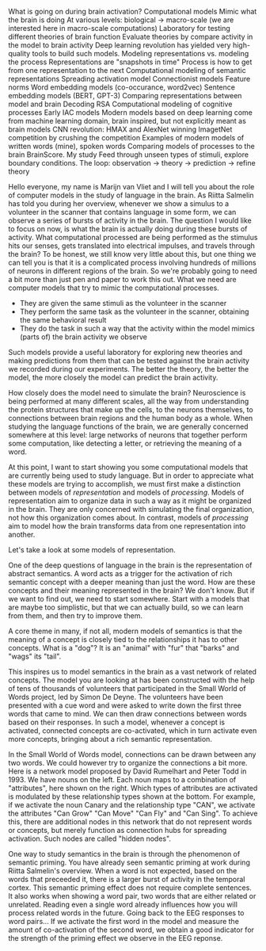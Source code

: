 What is going on during brain activation? 
Computational models
	Mimic what the brain is doing
	At various levels: biological -> macro-scale (we are interested here in macro-scale computations)
	Laboratory for testing different theories of brain function
	Evaluate theories by compare activity in the model to brain activity
	Deep learning revolution has yielded very high-quality tools to build such models.
Modeling representations vs. modeling the process
    Representations are "snapshots in time"
    Process is how to get from one representation to the next
Computational modeling of semantic representations
	Spreading activation model
	Connectionist models
	Feature norms
	Word embedding models (co-occurance, word2vec)
	Sentence embedding models (BERT, GPT-3)	
Comparing representations between model and brain
    Decoding
    RSA
Computational modeling of cognitive processes
	Early IAC models
	Modern models based on deep learning come from machine learning domain, brain inspired, but not explicitly meant as brain models
	CNN revolution: HMAX and AlexNet winning ImagetNet competition by crushing the competition
	Examples of modern models of written words (mine), spoken words
Comparing models of processes to the brain
	BrainScore.
    My study
    Feed through unseen types of stimuli, explore boundary conditions.
The loop: observation -> theory -> prediction -> refine theory


Hello everyone, my name is Marijn van Vliet and I will tell you about the role of computer models in the study of language in the brain.
As Riitta Salmelin has told you during her overview, whenever we show a simulus to a volunteer in the scanner that contains language in some form, we can observe a series of bursts of activity in the brain.
The question I would like to focus on now, is what the brain is actually doing during these bursts of activity.
What computational processed are being performed as the stimulus hits our senses, gets translated into electrical impulses, and travels through the brain?
To be honest, we still know very little about this, but one thing we can tell you is that it is a complicated process involving hundreds of millions of neurons in different regions of the brain.
So we're probably going to need a bit more than just pen and paper to work this out.
What we need are computer models that try to mimic the computational processes.

 - They are given the same stimuli as the volunteer in the scanner
 - They perform the same task as the volunteer in the scanner, obtaining the same behavioral result
 - They do the task in such a way that the activity within the model mimics (parts of) the brain activity we observe

Such models provide a useful laboratory for exploring new theories and making predictions from them that can be tested against the brain activity we recorded during our experiments.
The better the theory, the better the model, the more closely the model can predict the brain activity.

How closely does the model need to simulate the brain?
Neuroscience is being performed at many different scales, all the way from understanding the protein structures that make up the cells, to the neurons themselves, to connections between brain regions and the human body as a whole.
When studying the language functions of the brain, we are generally concerned somewhere at this level: large networks of neurons that together perform some computation, like detecting a letter, or retrieving the meaning of a word.
 
At this point, I want to start showing you some computational models that are currently being used to study language.
But in order to appreciate what these models are trying to accomplish, we must first make a distinction between models of *representation* and models of *processing*.
Models of representation aim to organize data in such a way as it might be organized in the brain.
They are only concerned with simulating the final organization, not how this organization comes about.
In contrast, models of *processing* aim to model how the brain transforms data from one representation into another.

Let's take a look at some models of representation.

One of the deep questions of language in the brain is the representation of abstract semantics.
A word acts as a trigger for the activation of rich semantic concept with a deeper meaning than just the word.
How are these concepts and their meaning represented in the brain?
We don't know.
But if we want to find out, we need to start somewhere.
Start with a models that are maybe too simplistic, but that we can actually build, so we can learn from them, and then try to improve them.

A core theme in many, if not all, modern models of semantics is that the meaning of a concept is closely tied to the relationships it has to other concepts.
What is a "dog"?
It is an "animal" with "fur" that "barks" and "wags" its "tail".

This inspires us to model semantics in the brain as a vast network of related concepts.
The model you are looking at has been constructed with the help of tens of thousands of volunteers that participated in the Small World of Words project, led by Simon De Deyne.
The volunteers have been presented with a cue word and were asked to write down the first three words that came to mind.
We can then draw connections between words based on their responses.
In such a model, whenever a concept is activated, connected concepts are co-activated, which in turn activate even more concepts, bringing about a rich semantic representation.

In the Small World of Words model, connections can be drawn between any two words.
We could however try to organize the connections a bit more.
Here is a network model proposed by David Rumelhart and Peter Todd in 1993.
We have nouns on the left.
Each noun maps to a combination of "attributes", here shown on the right.
Which types of attributes are activated is modulated by these relationship types shown at the bottom.
For example, if we activate the noun Canary and the relationship type "CAN", we activate the attributes "Can Grow" "Can Move" "Can Fly" and "Can Sing".
To achieve this, there are additional nodes in this network that do not represent words or concepts, but merely function as connection hubs for spreading activation.
Such nodes are called "hidden nodes".

One way to study semantics in the brain is through the phenomenon of semantic priming.
You have already seen semantic priming at work during Riitta Salmelin's overview.
When a word is not expected, based on the words that preceeded it, there is a larger burst of activity in the temporal cortex.
This semantic priming effect does not require complete sentences.
It also works when showing a word pair, two words that are either related or unrelated.
Reading even a single word already influences how you will process related words in the future.
Going back to the EEG responses to word pairs...
If we activate the first word in the model and measure the amount of co-activation of the second word, we obtain a good indicator for the strength of the priming effect we observe in the EEG reponse.
